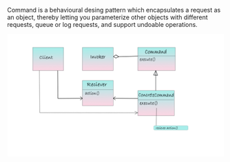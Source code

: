 Command is a behavioural desing pattern which encapsulates a request as an object, thereby letting you
parameterize other objects with different requests, queue or log requests, and support
undoable operations.

![alt text](https://github.com/xxxwarrior/Basic-Design-Patterns-Python/blob/main/Command/diagram.jpg?raw=true)
